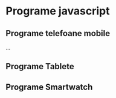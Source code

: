# Programe javascript

## Programe telefoane mobile

...

## Programe Tablete

## Programe Smartwatch
